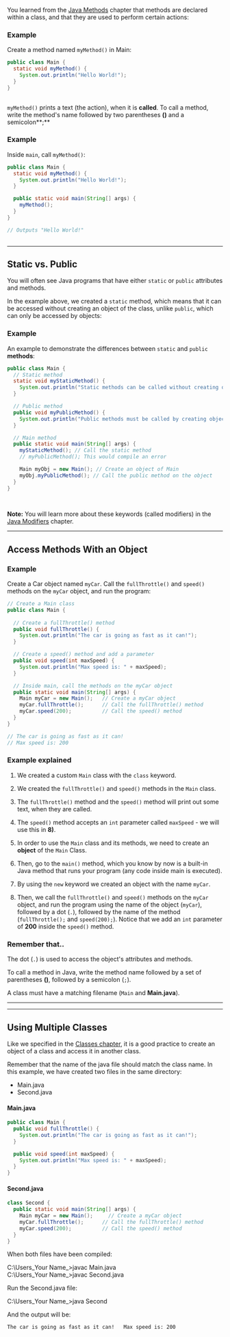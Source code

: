 You learned from the [Java Methods](https://www.w3schools.com/java/java_methods.asp) chapter that methods are declared within a class, and that they are used to perform certain actions:

### Example

Create a method named `myMethod()` in Main:

```java
public class Main {
  static void myMethod() {
    System.out.println("Hello World!");
  }
}
 
```

`myMethod()` prints a text (the action), when it is **called**. To call a method, write the method's name followed by two parentheses **()** and a semicolon**;**

### Example

Inside `main`, call `myMethod()`:

```java
public class Main {
  static void myMethod() {
    System.out.println("Hello World!");
  }

  public static void main(String[] args) {
    myMethod();
  }
}

// Outputs "Hello World!"
 
```

---

## Static vs. Public

You will often see Java programs that have either `static` or `public` attributes and methods.

In the example above, we created a `static` method, which means that it can be accessed without creating an object of the class, unlike `public`, which can only be accessed by objects:

### Example

An example to demonstrate the differences between `static` and `public` **methods**:

```java
public class Main {
  // Static method
  static void myStaticMethod() {
    System.out.println("Static methods can be called without creating objects");
  }

  // Public method
  public void myPublicMethod() {
    System.out.println("Public methods must be called by creating objects");
  }

  // Main method
  public static void main(String[] args) {
    myStaticMethod(); // Call the static method
    // myPublicMethod(); This would compile an error

    Main myObj = new Main(); // Create an object of Main
    myObj.myPublicMethod(); // Call the public method on the object
  }
}
 
 
```

**Note:** You will learn more about these keywords (called modifiers) in the [Java Modifiers](https://www.w3schools.com/java/java_modifiers.asp) chapter.

---

## Access Methods With an Object

### Example

Create a Car object named `myCar`. Call the `fullThrottle()` and `speed()` methods on the `myCar` object, and run the program:

```java
// Create a Main class
public class Main {
 
  // Create a fullThrottle() method
  public void fullThrottle() {
    System.out.println("The car is going as fast as it can!");
  }

  // Create a speed() method and add a parameter
  public void speed(int maxSpeed) {
    System.out.println("Max speed is: " + maxSpeed);
  }

  // Inside main, call the methods on the myCar object
  public static void main(String[] args) {
    Main myCar = new Main();   // Create a myCar object
    myCar.fullThrottle();      // Call the fullThrottle() method
    myCar.speed(200);          // Call the speed() method
  }
}

// The car is going as fast as it can!
// Max speed is: 200
```

### Example explained

1) We created a custom `Main` class with the `class` keyword.

2) We created the `fullThrottle()` and `speed()` methods in the `Main` class.

3) The `fullThrottle()` method and the `speed()` method will print out some text, when they are called.

4) The `speed()` method accepts an `int` parameter called `maxSpeed` - we will use this in **8)**.

5) In order to use the `Main` class and its methods, we need to create an **object** of the `Main` Class.

6) Then, go to the `main()` method, which you know by now is a built-in Java method that runs your program (any code inside main is executed).

7) By using the `new` keyword we created an object with the name `myCar`.

8) Then, we call the `fullThrottle()` and `speed()` methods on the `myCar` object, and run the program using the name of the object (`myCar`), followed by a dot (`.`), followed by the name of the method (`fullThrottle();` and `speed(200);`). Notice that we add an `int` parameter of **200** inside the `speed()` method.

### Remember that..

The dot (`.`) is used to access the object's attributes and methods.

To call a method in Java, write the method name followed by a set of parentheses **()**, followed by a semicolon (`;`).

A class must have a matching filename (`Main` and **Main.java**).

---

---

## Using Multiple Classes

Like we specified in the [Classes chapter](https://www.w3schools.com/java/java_classes.asp), it is a good practice to create an object of a class and access it in another class.

Remember that the name of the java file should match the class name. In this example, we have created two files in the same directory:

- Main.java
- Second.java

#### Main.java

```java
public class Main {
  public void fullThrottle() {
    System.out.println("The car is going as fast as it can!");
  }

  public void speed(int maxSpeed) {
    System.out.println("Max speed is: " + maxSpeed);
  }
}
```

#### Second.java

```java
class Second {
  public static void main(String[] args) {
    Main myCar = new Main();     // Create a myCar object
    myCar.fullThrottle();      // Call the fullThrottle() method
    myCar.speed(200);          // Call the speed() method
  }
}
```

When both files have been compiled:

C:\Users\_Your Name_>javac Main.java  
C:\Users\_Your Name_>javac Second.java

Run the Second.java file:

C:\Users\_Your Name_>java Second

And the output will be:

`The car is going as fast as it can!   Max speed is: 200`